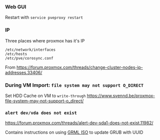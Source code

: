 ### Web GUI

Restart with `service pveproxy restart`

### IP

Three places where proxmox has it's IP

    /etc/network/interfaces
    /etc/hosts
    /etc/pve/corosync.conf 

From https://forum.proxmox.com/threads/change-cluster-nodes-ip-addresses.33406/



### During VM Import: `file system may not support O_DIRECT`
Set HDD Cache on VM to `write-through`
https://www.svennd.be/proxmox-file-system-may-not-support-o_direct/



### `alert dev/vda does not exist`
https://forum.proxmox.com/threads/alert-dev-sda1-does-not-exist.11982/

Contains instructions on using [GRML ISO](https://grml.org/) to update GRUB with UUID
